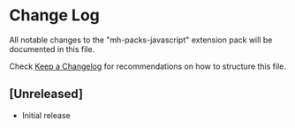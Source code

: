 # Change Log

All notable changes to the "mh-packs-javascript" extension pack will be documented in this file.

Check [Keep a Changelog](http://keepachangelog.com/) for recommendations on how to structure this file.

## [Unreleased]

- Initial release
